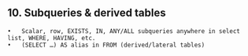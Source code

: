 ## 10.	Subqueries & derived tables
	•	Scalar, row, EXISTS, IN, ANY/ALL subqueries anywhere in select list, WHERE, HAVING, etc.
	•	(SELECT …) AS alias in FROM (derived/lateral tables) 
